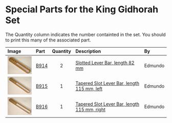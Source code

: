 # Special Parts for the King Gidhorah Set

The Quantity column indicates the number containted in the set.  You should to print this many of the associated part.

Image | Part | Quantity | Description | By
:--- | :--- | :---: | :--- | :---
[<img src="images/B914.jpg" width="100">](stl/B914.stl) | [B914](stl/B914.stl) | 2 | [Slotted Lever Bar, length 82 mm](stl/B914.stl) | Edmundo
[<img src="images/B915.jpg" width="100">](stl/B915.stl) | [B915](stl/B915.stl) | 1 | [Tapered Slot Lever Bar, length 115 mm, left](stl/B915.stl) | Edmundo
[<img src="images/B916.jpg" width="100">](stl/B916.stl) | [B916](stl/B916.stl) | 1 | [Tapered Slot Lever Bar, length 115 mm, right](stl/B916.stl) | Edmundo
